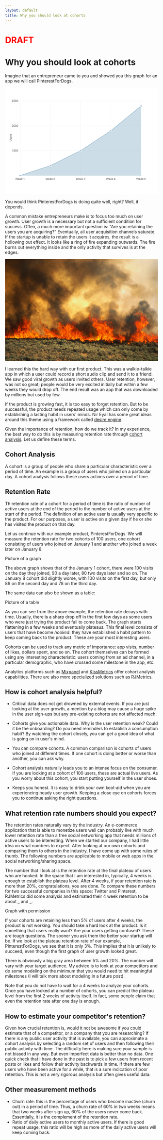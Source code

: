 ```yaml
---
layout: default
title: Why you should look at cohorts
---
```

# <span style="color:red">DRAFT</span>
# Why you should look at cohorts

Imagine that an entrepreneur came to you and showed you this graph for an app we will call PinterestForDogs.

<img class="iborder" src="/assets/users_growth.png"/>

You would think PinterestForDogs is doing quite well, right? Well, it depends.

A common mistake entrepreneurs make is to focus too much on user growth. User growth is a necessary but not a sufficient condition for success. Often, a much more important question is: “Are you retaining the users you are acquiring?” Eventually, all user acquisition channels saturate. If the startup is unable to retain the users it acquires, the result is a hollowing out effect. It looks like a ring of fire expanding outwards. The fire burns out everything inside and the only activity that survives is at the edges.

<img class="iborder" src="/assets/brush_fire.jpg"/>

I learned this the hard way with our first product. This was a walkie-talkie app in which a user could record a short audio clip and send it to a friend. We saw good viral growth as users invited others. User retention, however, was not so great; people would be very excited initially but within a few weeks they would drop off. The end result was an app that was downloaded by millions but used by few.

If the product is growing fast, it is too easy to forget retention. But to be successful, the product needs repeated usage which can only come by establishing a lasting habit in users' minds. Nir Eyal has some great ideas around this theme using a framework called [desire engine](http://www.nirandfar.com/2012/03/how-to-manufacture-desire.html).

Given the importance of retention, how do we track it? In my experience, the best way to do this is by measuring retention rate through [cohort analysis](http://cohortanalysis.com). Let us define these terms.

## Cohort Analysis

A cohort is a group of people who share a particular characteristic over a period of time. An example is a group of users who joined on a particular day.
A cohort analysis follows these users actions over a period of time.

## Retention Rate

Th retention rate of a cohort for a period of time is the ratio of number of active users at the end of the period to the number of active users at the start of the period. The definition of an active user is usually very specific to the product. For our purposes, a user is active on a given day if he or she has visited the product on that day.

Let us continue with our example product, PinterestForDogs. We will measure the retention rate for two cohorts of 100 users, one cohort consisting of users who joined on January 1 and another who joined a week later on January 8.

Picture of a graph

The above graph shows that of the January 1 cohort, there were 100 visits on the day they joined, 90 a day later, 80 two days later and so on. The January 8 cohort did slightly worse, with 100 visits on the first day, but only 89 on the second day and 78 on the third day.

The same data can also be shown as a table:

Picture of a table

As you can see from the above example, the retention rate decays with time. Usually, there is a sharp drop off in the first few days as some users who were just trying the product fail to come back. The graph starts flattening in a few weeks and eventually plateaus. This final level consists of users that have become *hooked*: they have established a habit pattern to keep coming back to the product. These are your most interesting users.

Cohorts can be used to track any metric of importance: app visits, number of likes, dollars spent, and so on. The cohort themselves can be formed using any interesting characteristic: users coming from an ad channel, in a particular demographic, who have crossed some milestone in the app, etc.

Analytics platforms such as [Mixpanel](http://mixpanel.com) and [KissMetrics](http://kissmetrics.com) offer cohort analysis capabilities. There are also more specialized solutions such as [RJMetrics](http://rjmetrics.com).

## How is cohort analysis helpful?
* Critical data does not get drowned by external events. If you are just looking at the user growth, a mention by a blog may cause a huge spike in the user sign-ups but any pre-existing cohorts are not affected much.

* Cohorts give you actionable data. Why is the user retention weak? Could it be the onboarding? Do you need reminders to establish a consumption habit? By watching the cohort closely, you can get a good idea of what is going on in user's mind.

* You can compare cohorts. A common comparison is cohorts of users who joined at different times. If one cohort is doing better or worse than another, you can ask why.

* Cohort analysis naturally leads you to an intense focus on the consumer. If you are looking at a cohort of 100 users, these are actual live users. As you worry about this cohort, you start putting yourself in the user shoes.

* Keeps you honest. It is easy to drink your own kool-aid when you are experiencing heady user growth. Keeping a close eye on cohorts forces you to continue asking the right questions.

## What retention rate numbers should you expect?
The retention rates naturally vary by the industry. An e-commerce application that is able to monetize users well can probably live with much lower retention rate than a free social networking app that needs millions of active users to be interesting. When we started our company, I had little idea on what numbers to expect. After looking at our own cohorts and comparing them to others in the industry, I have come up with some rules of thumb. The following numbers are applicable to mobile or web apps in the social networking/sharing space.

The number that I look at is the retention rate at the final plateau of users who are hooked. In the space that I am interested in, typically, 4 weeks is enough to establish the plateau level. After 4 weeks, if your retention rate is more than 20%, congratulations, you are done.  To compare these numbers for two successful companies in this space: Twitter and Pinterest, RJMetrics did some analysis and estimated their 4 week retention to be about _ and _.

Graph with permission

If your cohorts are retaining less than 5% of users after 4 weeks, the product is not working. You should take a hard look at the product. Is it something that users really want? Are your users getting confused? These are tough questions. The sooner you ask them the better your startup will be. If we look at the plateau retention rate of our example, PinterestForDogs, we see that it is only 3%. This implies that it is unlikely to succeed, even though the first graph of user growth looked great.

There is obviously a big gray area between 5% and 20%. The number will vary with your target audience. My advice is to look at your competitors and do some modeling on the minimum that you would need to hit meaningful milestones (I will talk more about modeling in a future post).

Note that you do not have to wait for a 4 weeks to analyze your cohorts. Once you have looked at a number of cohorts, you can predict the plateau level from the first 2 weeks of activity itself. In fact, some people claim that even the retention rate after one day is enough.

## How to estimate your competitor's retention?

Given how crucial retention is, would it not be awesome if you could estimate that of a competitor, or a company that you are researching? If there is any public user activity that is available, you can approximate a cohort analysis by selecting a random set of users and then following their public activity with time. The difficulty here is making sure your sample is not biased in any way. But even imperfect data is better than no data. One quick check that I have done in the past is to pick a few users from recent posts or likes and follow their activity backwards in time. If there are few users who have been active for a while, that is a sure indication of poor retention. This is not a very rigorous analysis but often gives useful data.

## Other measurement methods
* Churn rate: this is the percentage of users who become inactive (churn out) in a period of time. Thus, a churn rate of 60% in two weeks means that two weeks after sign up, 60% of the users never come back. Essentially, it is the complement of the retention rate.
* Ratio of daily active users to monthly active users. If there is good repeat usage, this ratio will be high as more of the daily active users will keep coming back.

<!--
You should be only looking at cohorts

-- Entrepreneurs common mistake

-- Pitfalls of othis metrics

-- what is a cohort

-- How is that helpful
* Actionable
* Drilldown
* Customer focus

-- Mixpanel/Kissmetrics (link to and tweet)

Anything from RJMetrics?

-- Distibution vs engagement (link to)

-- Othis related metrics like Daily actives/Monthly actives, churn rate

-- Common retention rates for FB, Pinterest, Twitter

Can we estimate retention rates for Pinterest etc

-------------------------------------------------------------------

http://500hats.typepad.com/500blogs/2009/09/startup-metrics-for-pirates-seedcamp-2009-sept-2009-london.html

http://www.avc.com/a_vc/2009/10/the-cohort-analysis.html



-------
web design
https://news.ycombinator.com/item?id=1503710
-->